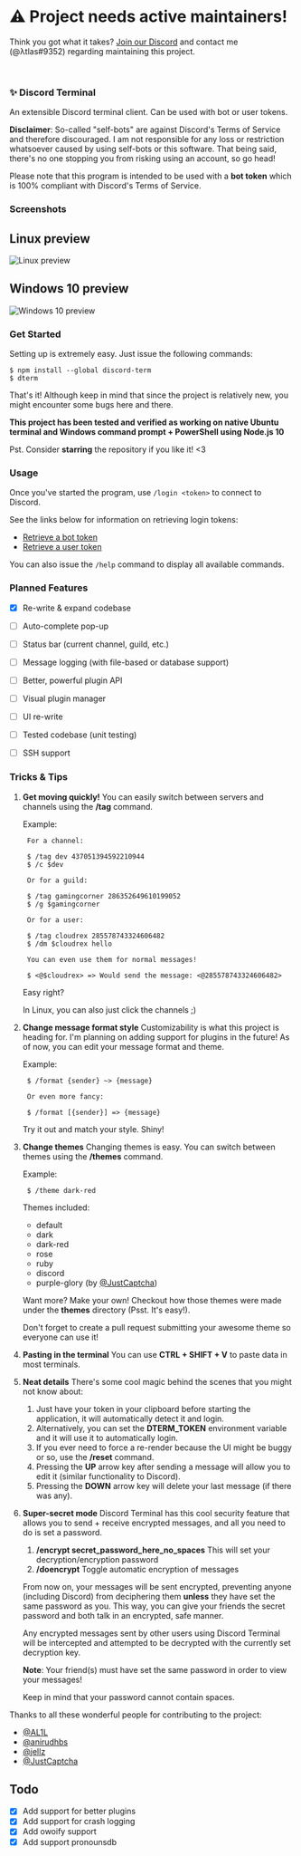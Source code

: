 # ⚠️ Project needs active maintainers!

Think you got what it takes? [Join our Discord](https://discord.gg/H3eMUXp) and contact me (@λtlas#9352) regarding maintaining this project.

<br/>

### ✨ Discord Terminal

An extensible Discord terminal client. Can be used with bot or user tokens.

**Disclaimer**: So-called "self-bots" are against Discord's Terms of Service and therefore discouraged. I am not responsible for any loss or restriction whatsoever caused by using self-bots or this software. That being said, there's no one stopping you from risking using an account, so go head!

Please note that this program is intended to be used with a **bot token** which is 100% compliant with Discord's Terms of Service.

### Screenshots

## Linux preview
![Linux preview](https://i.imgur.com/CBbhXTP.gif)

## Windows 10 preview
![Windows 10 preview](https://i.ibb.co/JK3SGdJ/e.png)

### Get Started

Setting up is extremely easy. Just issue the following commands:

```shell
$ npm install --global discord-term
$ dterm
```

That's it! Although keep in mind that since the project is relatively new, you might encounter some bugs here and there.

**This project has been tested and verified as working on native Ubuntu terminal and Windows command prompt + PowerShell using Node.js 10**

Pst. Consider **starring** the repository if you like it! <3


### Usage

Once you've started the program, use `/login <token>` to connect to Discord.

See the links below for information on retrieving login tokens:

* [Retrieve a bot token](https://discordapp.com/developers/applications/me)
* [Retrieve a user token](https://discordhelp.net/discord-token)

You can also issue the `/help` command to display all available commands.

### Planned Features

- [X] Re-write & expand codebase

- [ ] Auto-complete pop-up

- [ ] Status bar (current channel, guild, etc.)

- [ ] Message logging (with file-based or database support)

- [ ] Better, powerful plugin API

- [ ] Visual plugin manager

- [ ] UI re-write

- [ ] Tested codebase (unit testing)

- [ ] SSH support

### Tricks & Tips

1. **Get moving quickly!**
    You can easily switch between servers and channels using the **/tag** command.
    
    Example:

        For a channel:

        $ /tag dev 437051394592210944
        $ /c $dev

        Or for a guild:

        $ /tag gamingcorner 286352649610199052
        $ /g $gamingcorner

        Or for a user:

        $ /tag cloudrex 285578743324606482
        $ /dm $cloudrex hello

        You can even use them for normal messages!

        $ <@$cloudrex> => Would send the message: <@285578743324606482>

    Easy right?

    In Linux, you can also just click the channels ;)

2. **Change message format style**
    Customizability is what this project is heading for. I'm planning on adding support for plugins in the future! As of now, you can edit your message format and theme.

    Example:

        $ /format {sender} ~> {message}

        Or even more fancy:

        $ /format [{sender}] => {message}

    Try it out and match your style. Shiny!

3. **Change themes**
    Changing themes is easy. You can switch between themes using the **/themes** command.

    Example:

        $ /theme dark-red
    
    Themes included:

    * default
    * dark
    * dark-red
    * rose
    * ruby
    * discord
    * purple-glory (by [@JustCaptcha](https://github.com/JustCaptcha))

    Want more? Make your own! Checkout how those themes were made under the **themes** directory (Psst. It's easy!).

    Don't forget to create a pull request submitting your awesome theme so everyone can use it!

4. **Pasting in the terminal** You can use **CTRL + SHIFT + V** to paste data in most terminals.

5. **Neat details** There's some cool magic behind the scenes that you might not know about:
    1. Just have your token in your clipboard before starting the application, it will automatically detect it and login.
    2. Alternatively, you can set the **DTERM_TOKEN** environment variable and it will use it to automatically login.
    3. If you ever need to force a re-render because the UI might be buggy or so, use the **/reset** command.
    4. Pressing the **UP** arrow key after sending a message will allow you to edit it (similar functionality to Discord).
    5. Pressing the **DOWN** arrow key will delete your last message (if there was any).

6. **Super-secret mode** Discord Terminal has this cool security feature that allows you to send + receive encrypted messages, and all you need to do is set a password.

    1. **/encrypt secret_password_here_no_spaces** This will set your decryption/encryption password
    2. **/doencrypt** Toggle automatic encryption of messages

    From now on, your messages will be sent encrypted, preventing anyone (including Discord) from deciphering them **unless** they have set the same password as you. This way, you can give your friends the secret password and both talk in an encrypted, safe manner.

    Any encrypted messages sent by other users using Discord Terminal will be intercepted and attempted to be decrypted with the currently set decryption key.

    **Note**: Your friend(s) must have set the same password in order to view your messages!

    Keep in mind that your password cannot contain spaces.

Thanks to all these wonderful people for contributing to the project:

* [@AL1L](https://github.com/AL1L)
* [@anirudhbs](https://github.com/anirudhbs)
* [@jellz](https://github.com/jellz)
* [@JustCaptcha](https://github.com/JustCaptcha)


## Todo

- [x] Add support for better plugins
- [x] Add support for crash logging
- [x] Add owoify support
- [x] Add support pronounsdb